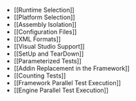 * [[Runtime Selection]]
* [[Platform Selection]]
* [[Assembly Isolation]]
* [[Configuration Files]]
* [[XML Formats]]
* [[Visual Studio Support]]
* [[SetUp and TearDown]]
* [[Parameterized Tests]]
* [[Addin Replacement in the Framework]]
* [[Counting Tests]]
* [[Framework Parallel Test Execution]]
* [[Engine Parallel Test Execution]]
